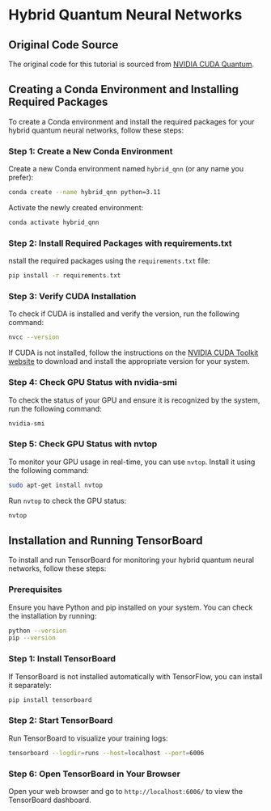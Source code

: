 # Hybrid Quantum Neural Networks

## Original Code Source

The original code for this tutorial is sourced from [NVIDIA CUDA Quantum](https://nvidia.github.io/cuda-quantum/latest/applications/python/hybrid_qnns.html).

## Creating a Conda Environment and Installing Required Packages

To create a Conda environment and install the required packages for your hybrid quantum neural networks, follow these steps:

### Step 1: Create a New Conda Environment

Create a new Conda environment named `hybrid_qnn` (or any name you prefer):

```sh
conda create --name hybrid_qnn python=3.11
```

Activate the newly created environment:

```sh
conda activate hybrid_qnn
```

### Step 2: Install Required Packages with requirements.txt

nstall the required packages using the `requirements.txt` file:

```sh
pip install -r requirements.txt
```

### Step 3: Verify CUDA Installation

To check if CUDA is installed and verify the version, run the following command:

```sh
nvcc --version
```
If CUDA is not installed, follow the instructions on the [NVIDIA CUDA Toolkit website](https://developer.nvidia.com/cuda-toolkit) to download and install the appropriate version for your system.

### Step 4: Check GPU Status with nvidia-smi

To check the status of your GPU and ensure it is recognized by the system, run the following command:

```sh
nvidia-smi
```

### Step 5: Check GPU Status with nvtop

To monitor your GPU usage in real-time, you can use `nvtop`. Install it using the following command:

```sh
sudo apt-get install nvtop
```

Run `nvtop` to check the GPU status:

```sh
nvtop
```

## Installation and Running TensorBoard

To install and run TensorBoard for monitoring your hybrid quantum neural networks, follow these steps:

### Prerequisites

Ensure you have Python and pip installed on your system. You can check the installation by running:

```sh
python --version
pip --version
```

### Step 1: Install TensorBoard

If TensorBoard is not installed automatically with TensorFlow, you can install it separately:

```sh
pip install tensorboard
```

### Step 2: Start TensorBoard

Run TensorBoard to visualize your training logs:

```sh
tensorboard --logdir=runs --host=localhost --port=6006
```

### Step 6: Open TensorBoard in Your Browser

Open your web browser and go to `http://localhost:6006/` to view the TensorBoard dashboard.

